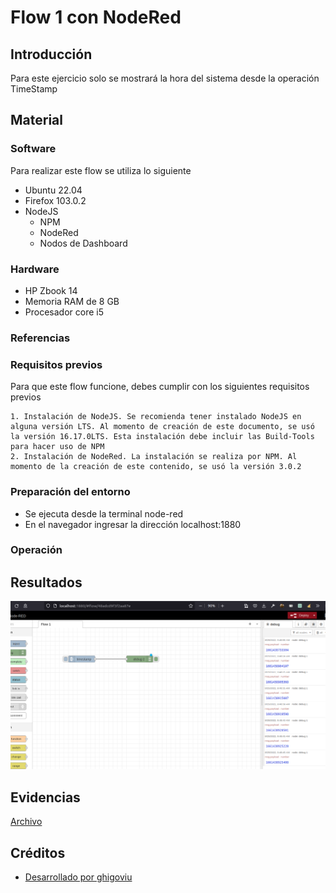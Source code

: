# Flow 1 con NodeRed

## Introducción
Para este ejercicio solo se mostrará la hora del sistema desde la operación TimeStamp

## Material

### Software
Para realizar este flow se utiliza lo siguiente
- Ubuntu 22.04
- Firefox 103.0.2
- NodeJS
    - NPM
    - NodeRed
    - Nodos de Dashboard

### Hardware
- HP Zbook 14
- Memoria RAM de 8 GB
- Procesador core i5

### Referencias


### Requisitos previos
Para que este flow funcione, debes cumplir con los siguientes requisitos previos

    1. Instalación de NodeJS. Se recomienda tener instalado NodeJS en alguna versión LTS. Al momento de creación de este documento, se usó la versión 16.17.0LTS. Esta instalación debe incluir las Build-Tools para hacer uso de NPM
    2. Instalación de NodeRed. La instalación se realiza por NPM. Al momento de la creación de este contenido, se usó la versión 3.0.2


### Preparación del entorno
- Se ejecuta desde la terminal node-red
- En el navegador ingresar la dirección localhost:1880

### Operación

## Resultados
![Resultados](ss.png)

## Evidencias
[Archivo](flow1.json)

## Créditos
- [Desarrollado por ghigoviu](https://github.com/ghigoviu)



